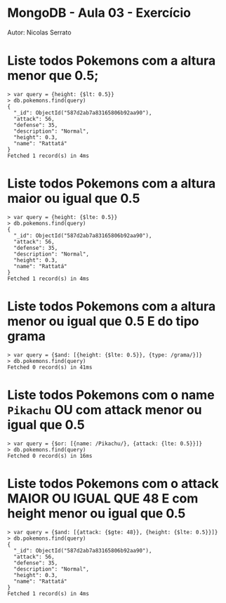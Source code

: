 # MongoDB - Aula 03 - Exercício
Autor: Nicolas Serrato

# Liste todos Pokemons com a altura menor que 0.5;

```
> var query = {height: {$lt: 0.5}}
> db.pokemons.find(query)
{
  "_id": ObjectId("587d2ab7a83165806b92aa90"),
  "attack": 56,
  "defense": 35,
  "description": "Normal",
  "height": 0.3,
  "name": "Rattatá"
}
Fetched 1 record(s) in 4ms
```
# Liste todos Pokemons com a altura maior ou igual que 0.5
```
> var query = {height: {$lte: 0.5}}
> db.pokemons.find(query)
{
  "_id": ObjectId("587d2ab7a83165806b92aa90"),
  "attack": 56,
  "defense": 35,
  "description": "Normal",
  "height": 0.3,
  "name": "Rattatá"
}
Fetched 1 record(s) in 4ms
```
# Liste todos Pokemons com a altura menor ou igual que 0.5 E do tipo grama
```
> var query = {$and: [{height: {$lte: 0.5}}, {type: /grama/}]}
> db.pokemons.find(query)
Fetched 0 record(s) in 41ms
```
# Liste todos Pokemons com o name `Pikachu` OU com attack menor ou igual que 0.5

```
> var query = {$or: [{name: /Pikachu/}, {attack: {lte: 0.5}}]}
> db.pokemons.find(query)
Fetched 0 record(s) in 16ms
```
# Liste todos Pokemons com o attack MAIOR OU IGUAL QUE 48 E com  height menor ou igual que 0.5
```
> var query = {$and: [{attack: {$gte: 48}}, {height: {$lte: 0.5}}]}
> db.pokemons.find(query)
{
  "_id": ObjectId("587d2ab7a83165806b92aa90"),
  "attack": 56,
  "defense": 35,
  "description": "Normal",
  "height": 0.3,
  "name": "Rattatá"
}
Fetched 1 record(s) in 4ms
```


